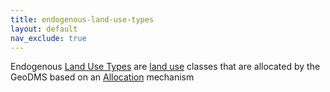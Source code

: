 ```yaml
---
title: endogenous-land-use-types
layout: default
nav_exclude: true
---
```

Endogenous [Land Use Types](https://github.com/ObjectVision/LandUseModelling/wiki/Land-Use-Types) are [land use](https://github.com/ObjectVision/LandUseModelling/wiki/Land-Use) classes that are allocated by the GeoDMS based on an [Allocation](https://github.com/ObjectVision/LandUseModelling/wiki/Allocation) mechanism